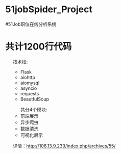 # 51jobSpider_Project
#51Job职位在线分析系统
<h1>共计1200行代码</h1>
<ul>技术栈:<ul>
     <li>Flask</li>
     <li>aiohttp</li>
     <li>aiomysql</li>
     <li>asyncio</li>
     <li>requests</li>
     <li>BeautfulSoup</li>
     </ul>

<ul>共分4个模块:
     <li>前端展示</li>
     <li>异步爬虫</li>
     <li>数据清洗</li>
     <li>可视化展示</li>
</ul>
     
 详情：http://106.13.9.239/index.php/archives/55/

